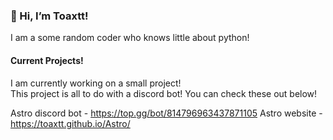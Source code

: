 ### 👋 Hi, I’m Toaxtt!

I am a some random coder who knows little about python!


#### Current Projects!

I am currently working on a small project!<br/>
This project is all to do with a discord bot!
You can check these out below!

Astro discord bot - https://top.gg/bot/814796963437871105
Astro website - https://toaxtt.github.io/Astro/
